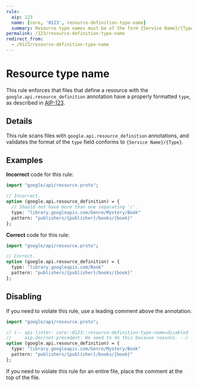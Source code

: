 ```yaml
---
rule:
  aip: 123
  name: [core, '0123', resource-definition-type-name]
  summary: Resource type names must be of the form {Service Name}/{Type}.
permalink: /123/resource-definition-type-name
redirect_from:
  - /0123/resource-definition-type-name
---
```


# Resource type name

This rule enforces that files that define a resource with the
`google.api.resource_definition` annotation have a properly formatted `type`, as
described in [AIP-123][].

## Details

This rule scans files with `google.api.resource_definition` annotations, and
validates the format of the `type` field conforms to `{Service Name}/{Type}`.

## Examples

**Incorrect** code for this rule:

```proto
import "google/api/resource.proto";

// Incorrect.
option (google.api.resource_definition) = {
  // Should not have more than one separating '/'.
  type: "library.googleapis.com/Genre/Mystery/Book"
  pattern: "publishers/{publisher}/books/{book}"
};
```

**Correct** code for this rule:

```proto
import "google/api/resource.proto";

// Correct.
option (google.api.resource_definition) = {
  type: "library.googleapis.com/Book"
  pattern: "publishers/{publisher}/books/{book}"
};
```

## Disabling

If you need to violate this rule, use a leading comment above the annotation.

```proto
import "google/api/resource.proto";

// (-- api-linter: core::0123::resource-definition-type-name=disabled
//     aip.dev/not-precedent: We need to do this because reasons. --)
option (google.api.resource_definition) = {
  type: "library.googleapis.com/Genre/Mystery/Book"
  pattern: "publishers/{publisher}/books/{book}"
};
```

If you need to violate this rule for an entire file, place the comment at the
top of the file.

[aip-123]: http://aip.dev/123
[aip.dev/not-precedent]: https://aip.dev/not-precedent
